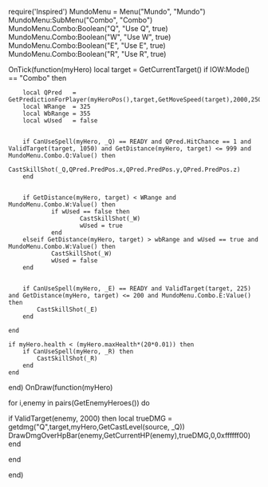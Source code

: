 require('Inspired')
MundoMenu = Menu("Mundo", "Mundo")
MundoMenu:SubMenu("Combo", "Combo")
MundoMenu.Combo:Boolean("Q", "Use Q", true)
MundoMenu.Combo:Boolean("W", "Use W", true)
MundoMenu.Combo:Boolean("E", "Use E", true)
MundoMenu.Combo:Boolean("R", "Use R", true)

OnTick(function(myHero)
	local target  = GetCurrentTarget()
	if IOW:Mode() == "Combo" then

		
		local QPred   = GetPredictionForPlayer(myHeroPos(),target,GetMoveSpeed(target),2000,250,1050,75,true,false)
		local WRange  = 325
		local WbRange = 355 
		local wUsed   = false


		if CanUseSpell(myHero, _Q) == READY and QPred.HitChance == 1 and ValidTarget(target, 1050) and GetDistance(myHero, target) <= 999 and MundoMenu.Combo.Q:Value() then
			CastSkillShot(_Q,QPred.PredPos.x,QPred.PredPos.y,QPred.PredPos.z)
		end


		if GetDistance(myHero, target) < WRange and MundoMenu.Combo.W:Value() then
                if wUsed == false then
                        CastSkillShot(_W)
                        wUsed = true
                end
        elseif GetDistance(myHero, target) > wbRange and wUsed == true and MundoMenu.Combo.W:Value() then
                CastSkillShot(_W)
                wUsed = false
        end


		if CanUseSpell(myHero, _E) == READY and ValidTarget(target, 225) and GetDistance(myHero, target) <= 200 and MundoMenu.Combo.E:Value() then
			CastSkillShot(_E)
		end

	end

	if myHero.health < (myHero.maxHealth*(20*0.01)) then
		if CanUseSpell(myHero, _R) then
			CastSkillShot(_R)
		end
	end

end)
OnDraw(function(myHero)

for i,enemy in pairs(GetEnemyHeroes()) do

  if ValidTarget(enemy, 2000) then
  local trueDMG = getdmg("Q",target,myHero,GetCastLevel(source, _Q))
  DrawDmgOverHpBar(enemy,GetCurrentHP(enemy),trueDMG,0,0xffffff00)
  end
    
end

end)

